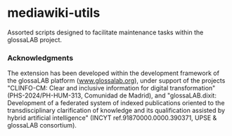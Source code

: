 # mediawiki-utils

Assorted scripts designed to facilitate maintenance tasks within the glossaLAB project.

### Acknowledgments
The extension has been developed within the development framework of the glossaLAB platform (www.glossalab.org), under support of the projects "CLINFO-CM: Clear and inclusive information for digital transformation" (PHS-2024/PH-HUM-313, Comunidad de Madrid), and "glossaLAB.dixit: Development of a federated system of indexed publications oriented to the transdisciplinary clarification of knowledge and its qualification assisted by hybrid artificial intelligence" (INCYT ref.91870000.0000.390371, UPSE & glossaLAB consortium).
